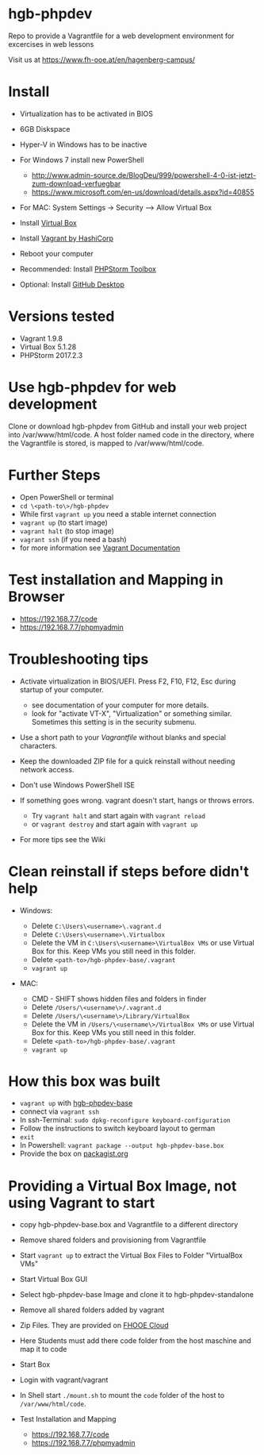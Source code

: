 # hgb-phpdev
Repo to provide a Vagrantfile for a web development environment for excercises in web lessons

Visit us at https://www.fh-ooe.at/en/hagenberg-campus/

# Install

* Virtualization has to be activated in BIOS
* 6GB Diskspace
* Hyper-V in Windows has to be inactive
* For Windows 7 install new PowerShell
  * http://www.admin-source.de/BlogDeu/999/powershell-4-0-ist-jetzt-zum-download-verfuegbar
  * https://www.microsoft.com/en-us/download/details.aspx?id=40855
* For MAC: System Settings -> Security --> Allow Virtual Box

* Install [Virtual Box](https://www.virtualbox.org/wiki/Download_Old_Builds_5_1)
* Install [Vagrant by HashiCorp](https://www.vagrantup.com/downloads.html)
* Reboot your computer
* Recommended: Install [PHPStorm Toolbox](https://www.jetbrains.com/toolbox/app/) 
* Optional: Install [GitHub Desktop](https://desktop.github.com/)

# Versions tested

* Vagrant 1.9.8
* Virtual Box 5.1.28
* PHPStorm 2017.2.3

# Use hgb-phpdev for web development

Clone or download hgb-phpdev from GitHub and install your web project into /var/www/html/code.
A host folder named code in the directory, where the Vagrantfile is stored, is mapped to /var/www/html/code.

# Further Steps

* Open PowerShell or terminal
* ``cd \<path-to\>/hgb-phpdev`` 
* While first ``vagrant up`` you need a stable internet connection
* ``vagrant up`` (to start image)
* ``vagrant halt`` (to stop image)
* ``vagrant ssh`` (if you need a bash)
* for more information see [Vagrant Documentation](https://www.vagrantup.com/docs/)

# Test installation and Mapping in Browser

  * https://192.168.7.7/code
  * https://192.168.7.7/phpmyadmin

# Troubleshooting tips

* Activate virtualization in BIOS/UEFI. Press F2, F10, F12, Esc during startup of your computer.
  * see documentation of your computer for more details.
  * look for "activate VT-X", "Virtualization" or something similar. Sometimes this setting is in the security submenu.
* Use a short path to your *Vagrantfile* without blanks and special characters.
* Keep the downloaded ZIP file for a quick reinstall without needing network access.
* Don't use Windows PowerShell ISE

* If something goes wrong. vagrant doesn't start, hangs or throws errors.
  * Try ``vagrant halt`` and start again with ``vagrant reload``
  * or ``vagrant destroy`` and start again with ``vagrant up``
* For more tips see the Wiki

# Clean reinstall if steps before didn't help

* Windows:
  * Delete ``C:\Users\<username>\.vagrant.d``
  * Delete ``C:\Users\<username>\.Virtualbox``
  * Delete the VM in ``C:\Users\<username>\VirtualBox VMs`` or use Virtual Box for this. Keep VMs you still need in this folder.
  * Delete ``<path-to>/hgb-phpdev-base/.vagrant``
  * ``vagrant up``
  
* MAC:
  * CMD - SHIFT shows hidden files and folders in finder
  * Delete ``/Users/\<username\>/.vagrant.d``
  * Delete ``/Users/\<username\>/Library/VirtualBox``
  * Delete the VM in ``/Users/\<username\>/VirtualBox VMs`` or use Virtual Box for this. Keep VMs you still need in this folder.
  * Delete ``<path-to>/hgb-phpdev-base/.vagrant``
  * ``vagrant up``


# How this box was built

* ``vagrant up`` with [hgb-phpdev-base](https://github.com/Digital-Media/hgb-phpdev-base/tree/v0.9.1)
* connect via ``vagrant ssh``
* In ssh-Terminal: ``sudo dpkg-reconfigure keyboard-configuration``
* Follow the instructions to switch keyboard layout to german
* ``exit``
* In Powershell: ``vagrant package --output hgb-phpdev-base.box``
* Provide the box on [packagist.org](https://app.vagrantup.com/fhooe/boxes/hgb-phpdev)

# Providing a Virtual Box Image, not using Vagrant to start

* copy hgb-phpdev-base.box and Vagrantfile to a different directory
* Remove shared folders and provisioning from Vagrantfile
* Start ``vagrant up`` to extract the Virtual Box Files to Folder "VirtualBox VMs"


* Start Virtual Box GUI 
* Select hgb-phpdev-base Image and clone it to hgb-phpdev-standalone
* Remove all shared folders added by vagrant
* Zip Files. They are provided on [FHOOE Cloud](https://filebox.fhooecloud.at/s/g2yZ0XEMiEaIJ7A)
* Here Students must add there code folder from the host maschine and map it to code
* Start Box
* Login with vagrant/vagrant
* In Shell start ``./mount.sh`` to mount the ``code`` folder of the host to ``/var/www/html/code``.

* Test Installation and Mapping
  * https://192.168.7.7/code
  * https://192.168.7.7/phpmyadmin
